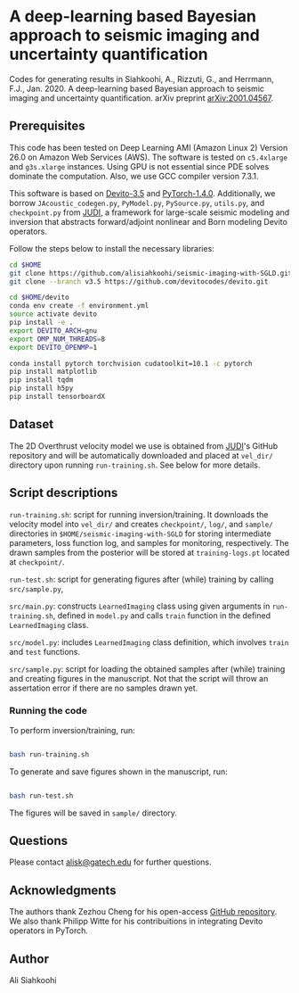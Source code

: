 # A deep-learning based Bayesian approach to seismic imaging and uncertainty quantification

Codes for generating results in Siahkoohi, A., Rizzuti, G., and Herrmann, F.J., Jan. 2020. A deep-learning based Bayesian approach to seismic imaging and uncertainty quantification. arXiv preprint [arXiv:2001.04567](https://arxiv.org/pdf/2001.04567.pdf).


## Prerequisites

This code has been tested on Deep Learning AMI (Amazon Linux 2) Version 26.0 on Amazon Web Services (AWS). The software is tested on `c5.4xlarge` and `g3s.xlarge` instances. Using GPU is not essential since PDE solves dominate the computation. Also, we use GCC compiler version 7.3.1.

This software is based on [Devito-3.5](https://github.com/devitocodes/devito/releases/tag/v3.5) and [PyTorch-1.4.0](https://github.com/pytorch/pytorch/releases/tag/v1.3.1). Additionally, we borrow `JAcoustic_codegen.py`\, `PyModel.py`\, `PySource.py`\, `utils.py`\, and `checkpoint.py` from [JUDI](https://github.com/slimgroup/JUDI.jl), a framework for large-scale seismic modeling and inversion that abstracts forward/adjoint nonlinear and Born modeling Devito operators.

Follow the steps below to install the necessary libraries:

```bash
cd $HOME
git clone https://github.com/alisiahkoohi/seismic-imaging-with-SGLD.git
git clone --branch v3.5 https://github.com/devitocodes/devito.git

cd $HOME/devito
conda env create -f environment.yml
source activate devito
pip install -e .
export DEVITO_ARCH=gnu
export OMP_NUM_THREADS=8
export DEVITO_OPENMP=1

conda install pytorch torchvision cudatoolkit=10.1 -c pytorch
pip install matplotlib
pip install tqdm
pip install h5py
pip install tensorboardX
```

## Dataset

The 2D Overthrust velocity model we use is obtained from [JUDI](https://github.com/slimgroup/JUDI.jl)'s GitHub repository and will be automatically downloaded and placed at `vel_dir/` directory upon running `run-training.sh`. See below for more details.

## Script descriptions

`run-training.sh`\: script for running inversion/training. It downloads the velocity model into `vel_dir/` and creates `checkpoint/`, `log/`, and `sample/` directories in `$HOME/seismic-imaging-with-SGLD` for storing intermediate parameters, loss function log, and samples for monitoring, respectively. The drawn samples from the posterior will be stored at `training-logs.pt` located at `checkpoint/`.

`run-test.sh`\: script for generating figures after (while) training by calling `src/sample.py`\,

`src/main.py`\: constructs `LearnedImaging` class using given arguments in `run-training.sh`\, defined in `model.py` and calls `train` function in the defined  `LearnedImaging` class.

`src/model.py`: includes `LearnedImaging` class definition, which involves `train` and `test` functions.

`src/sample.py`: script for loading the obtained samples after (while) training and creating figures in the manuscript. Not that the script will throw an assertation error if there are no samples drawn yet.

### Running the code

To perform inversion/training, run:

```bash

bash run-training.sh

```

To generate and save figures shown in the manuscript, run:

```bash

bash run-test.sh

```

The figures will be saved in `sample/` directory.


## Questions

Please contact alisk@gatech.edu for further questions.

## Acknowledgments

The authors thank Zezhou Cheng for his open-access [GitHub repository](https://github.com/ZezhouCheng/GP-DIP). We also thank Philipp Witte for his contribuitions in integrating Devito operators in PyTorch.


## Author

Ali Siahkoohi
